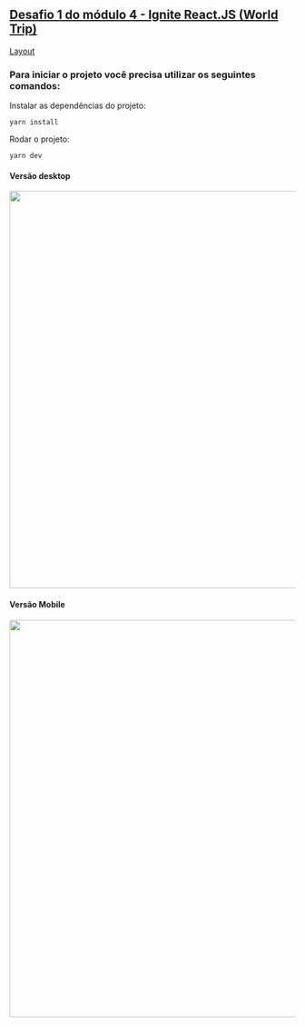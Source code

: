 ## [Desafio 1 do módulo 4 - Ignite React.JS (World Trip)](https://www.notion.so/Desafio-01-Interface-com-Chakra-UI-d1274f7fd7f54283b9173b7fd8003cc6)

[Layout](https://www.figma.com/file/iIsmdXjTx5eBK6EXIgU6H0/Desafio-1-M%C3%B3dulo-4-ReactJS-(Copy)?node-id=49%3A68)

### Para iniciar o projeto você precisa utilizar os seguintes comandos:

Instalar as dependências do projeto:

```yarn install```

Rodar o projeto:

```yarn dev```

#### Versão desktop

<img src="https://i.ibb.co/kxvTVR5/Screen-Shot-2021-08-26-at-16-21-26.png" height="700px" />

#### Versão Mobile

<img src="https://i.ibb.co/XpYpLkX/Screen-Shot-2021-08-26-at-16-26-52.png" height="700px" />

